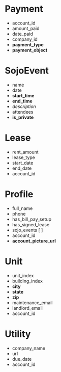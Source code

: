 # Payment
+ account_id
+ amount_paid
+ date_paid
+ company_id
+ **payment_type**
+ **payment_object**

# SojoEvent
+ name
+ date
+ **start_time**
+ **end_time**
+ _description_
+ attendees
+ **is_private**

# Lease
+ rent_amount
+ lease_type
+ start_date
+ end_date
+ account_id

# Profile
+ full_name
+ phone
+ has_bill_pay_setup
+ has_signed_lease
+ sojo_events [ ]
+ account_id
+ **account_picture_url**

# Unit
+ unit_index
+ building_index
+ **city**
+ **state**
+ **zip**
+ maintenance_email
+ landlord_email
+ account_id

# Utility
+ company_name
+ url
+ due_date
+ account_id
